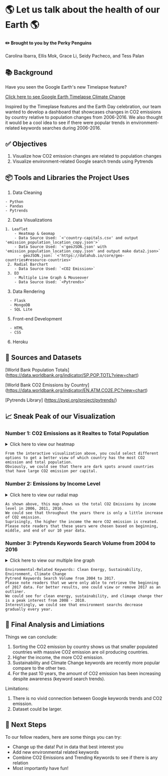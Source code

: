 # :earth_americas: Let us talk about the health of our Earth :earth_americas:

#### :pencil2:  Brought to you by the Perky Penguins 
Carolina Ibarra, Ellis Mok, Grace Li, Seidy Pacheco, and Tess Palan

## :books: Background
Have you seen the Google Earth's new Timelapse feature?

[Click here to see Google Earth Timelapse Climate Change](https://www.ecowatch.com/google-earth-timelapse-climate-change-2652595487.html)

Inspired by the Timeplase features and the Earth Day celebration, our team wanted to develop a dashboard that showcases changes in CO2 emissions by country relative to population changes from 2006-2016. We also thought it would be a cool idea to see if there were popular trends in environment-related keywords searches during 2006-2016. 

## :white_check_mark: Objectives
1. Visualize how CO2 emission changes are related to population changes
2. Visualize environment-related Google search trends using Pytrends

## :package: Tools and Libraries the Project Uses
1. Data Cleaning

```
- Python
- Pandas
- Pytrends
```

2. Data Visualizations

```
1. Leaflet
    - Heatmap & Geomap
    - Data Source Used: `<'country-capitals.csv' and output 'emission_population_location_copy.json'>` 
    - Data Source Used: `<'geoJSON.json' with 'emission_population_location_copy.json' and output make data2.json>` 
      - geoJSON.json: `<'https://datahub.io/core/geo-countries#resource-countries>` 
 2. Radial Barchart
    - Data Source Used: `<CO2 Emission>`
 3. D3
    - Multiple Line Graph & Mouseover 
    - Data Source Used: `<Pytrends>`
```
 
3. Data Rendering

```
  - Flask
  - MongoDB
  - SQL Lite
```

5. Front-end Development

```
  - HTML
  - CSS
```

6. Heroku


## :open_file_folder: Sources and Datasets 
[World Bank Population Totals] (https://data.worldbank.org/indicator/SP.POP.TOTL?view=chart)

[World Bank CO2 Emissions by Country] (https://data.worldbank.org/indicator/EN.ATM.CO2E.PC?view=chart)

[Pytrends Library] (https://pypi.org/project/pytrends/)

## :chart_with_upwards_trend: Sneak Peak of our Visualization
### Number 1: C02 Emissions as it Realtes to Total Population 
<details>
<summary>Click here to view our heatmap</summary>
    
![Alt Text](https://media.giphy.com/media/vFKqnCdLPNOKc/giphy.gif)
 
</details>

```
From the interactive visualization above, you could select different options to get a better view of which country has the most CO2 emission and total population. 
Obviously, we could see that there are dark spots around countries that have large CO2 emission per capital. 
```

### Number 2: Emissions by Income Level
<details>
<summary>Click here to view our radial map</summary>

 ![image](https://user-images.githubusercontent.com/75353991/117095612-a6daa000-ad1b-11eb-8dec-dfdef4b9176a.png)
 
</details>

```
As shown above, this map shows us the total CO2 Emissions by income level in 2006, 2011, 2016. 
We could see that throughout the years there is only a little increase of CO2 emission.
Suprisingly, the higher the income the more CO2 emission is created. 
Please note readers that these years were chosen based on beginning, middle, and end of our 10 year data.
```

### Number 3: Pytrends Keywords Search Volume from 2004 to 2016
<details>
<summary>Click here to view our multiple line graph</summary>

<img width="350" alt="Screen Shot 2021-05-06 at 11 01 40 PM" src="https://user-images.githubusercontent.com/74644774/117405500-9adc1300-aec0-11eb-9192-e9745f6ac23a.png">
 
</details>


```
Environmental-Related Keywords: Clean Energy, Sustainability, Environment, Climate Change 
Pytrend Keywords Search Volume from 2004 to 2017. 
Please note readers that we were only able to retrieve the beginning of 2017 data. For better results, one could view or remove 2017 as an outliner.
We could see for clean energy, sustainability, and climage change ther is a peak interest from 2008 - 2010. 
Interestingly, we could see that environment searchs decrease gradually every year. 
```

## :gift: Final Analysis and Limiations
Things we can conclude:
1. Sorting the CO2 emission by country shows us that smaller populated countries with massive CO2 emission are oil producing countries.
2. Higher the income, the more CO2 emission. 
3. Sustainability and Climate Change keywords are recently more popular compare to the other two. 
4. For the past 10 years, the amount of CO2 emission has been increasing despite awareness (keyword search trends).

Limitations: 
1. There is no vivid connection between Google keywords trends and CO2 emission.
2. Dataset could be larger.

## :star_struck: Next Steps
To our fellow readers, here are some things you can try:
- Change up the data! Put in data that best interest you
- Add new environmental related keywords
- Combine CO2 Emissions and Trending Keywords to see if there is any relation
- Most importantly have fun!

